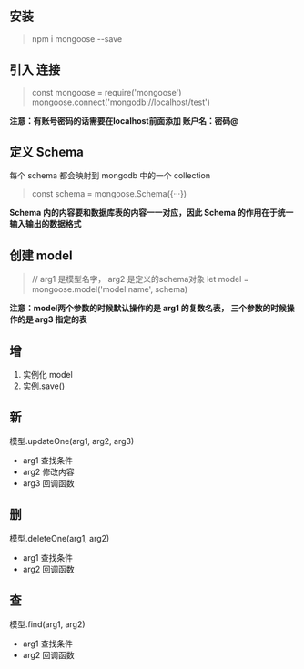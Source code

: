 
## 安装
> npm i mongoose --save
## 引入 连接
> const mongoose = require('mongoose')
> mongoose.connect('mongodb://localhost/test')

**注意：有账号密码的话需要在localhost前面添加 账户名：密码@**
## 定义 Schema
每个 schema 都会映射到 mongodb 中的一个 collection 
> const schema = mongoose.Schema({···})

**Schema 内的内容要和数据库表的内容一一对应，因此 Schema 的作用在于统一输入输出的数据格式**
## 创建 model
> // arg1 是模型名字， arg2 是定义的schema对象
> let model = mongoose.model('model name', schema)

**注意：model两个参数的时候默认操作的是 arg1 的复数名表， 三个参数的时候操作的是 arg3 指定的表**

## 增
1. 实例化 model
2. 实例.save()
## 新
 模型.updateOne(arg1, arg2, arg3) 
  * arg1 查找条件
  * arg2 修改内容
  * arg3 回调函数
## 删
 模型.deleteOne(arg1, arg2)
  * arg1 查找条件
  * arg2 回调函数
## 查
 模型.find(arg1, arg2)
  * arg1 查找条件
  * arg2 回调函数
